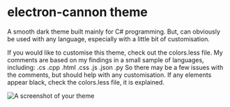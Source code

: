 # electron-cannon theme

A smooth dark theme built mainly for C# programming. But, can obviously be used with any language, especially with a little bit of customisation.


If you would like to customise this theme, check out the colors.less file.
My comments are based on my findings in a small sample of languages, including:
.cs    .cpp    .html    .css    .js    .json    .py
So there may be a few issues with the comments, but should help with any customisation.
If any elements appear black, check the colors.less file, it is explained.


![A screenshot of your theme](https://f.cloud.github.com/assets/69169/2289498/4c3cb0ec-a009-11e3-8dbd-077ee11741e5.gif)
